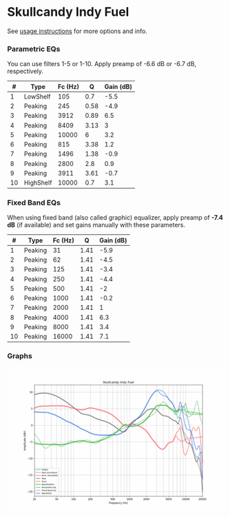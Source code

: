 # Skullcandy Indy Fuel
See [usage instructions](https://github.com/jaakkopasanen/AutoEq#usage) for more options and info.

### Parametric EQs
You can use filters 1-5 or 1-10. Apply preamp of -6.6 dB or -6.7 dB, respectively.

|   # | Type      |   Fc (Hz) |    Q |   Gain (dB) |
|-----|-----------|-----------|------|-------------|
|   1 | LowShelf  |       105 | 0.7  |        -5.5 |
|   2 | Peaking   |       245 | 0.58 |        -4.9 |
|   3 | Peaking   |      3912 | 0.89 |         6.5 |
|   4 | Peaking   |      8409 | 3.13 |         3   |
|   5 | Peaking   |     10000 | 6    |         3.2 |
|   6 | Peaking   |       815 | 3.38 |         1.2 |
|   7 | Peaking   |      1496 | 1.38 |        -0.9 |
|   8 | Peaking   |      2800 | 2.8  |         0.9 |
|   9 | Peaking   |      3911 | 3.61 |        -0.7 |
|  10 | HighShelf |     10000 | 0.7  |         3.1 |

### Fixed Band EQs
When using fixed band (also called graphic) equalizer, apply preamp of **-7.4 dB** (if available) and set gains manually with these parameters.

|   # | Type    |   Fc (Hz) |    Q |   Gain (dB) |
|-----|---------|-----------|------|-------------|
|   1 | Peaking |        31 | 1.41 |        -5.9 |
|   2 | Peaking |        62 | 1.41 |        -4.5 |
|   3 | Peaking |       125 | 1.41 |        -3.4 |
|   4 | Peaking |       250 | 1.41 |        -4.4 |
|   5 | Peaking |       500 | 1.41 |        -2   |
|   6 | Peaking |      1000 | 1.41 |        -0.2 |
|   7 | Peaking |      2000 | 1.41 |         1   |
|   8 | Peaking |      4000 | 1.41 |         6.3 |
|   9 | Peaking |      8000 | 1.41 |         3.4 |
|  10 | Peaking |     16000 | 1.41 |         7.1 |

### Graphs
![](./Skullcandy%20Indy%20Fuel.png)
